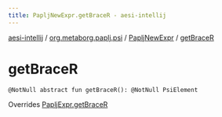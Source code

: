 ```yaml
---
title: PapljNewExpr.getBraceR - aesi-intellij
---
```


[aesi-intellij](../../index.html) / [org.metaborg.paplj.psi](../index.html) / [PapljNewExpr](index.html) / [getBraceR](.)

# getBraceR

`@NotNull abstract fun getBraceR(): @NotNull PsiElement`

Overrides [PapljExpr.getBraceR](../-paplj-expr/get-brace-r.html)

